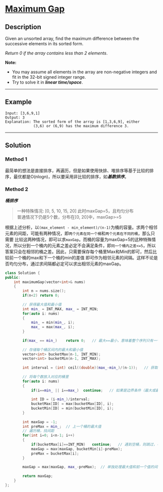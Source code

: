 # [Maximum Gap](https://leetcode.com/problems/maximum-gap/)

## Description
Given an unsorted array, find the maximum difference between the successive elements in its sorted form.

*Return 0 if the array contains less than 2 elements*.


**Note:**
* You may assume all elements in the array are non-negative integers and fit in the 32-bit signed integer range.
* Try to solve it in ***linear time/space***.

---

## Example
```
Input: [3,6,9,1]
Output: 3
Explanation: The sorted form of the array is [1,3,6,9], either
             (3,6) or (6,9) has the maximum difference 3.
```

---
## Solution
### Method 1
最简单的想法是直接排序，再遍历，但是如果使用快排、堆排序等基于比较的排序，最优都是O(nlogn)，所以要采用非比较的排序，如***基数排序***。

### Method 2
***桶排序***

> 一种特殊情况: [0, 5, 10, 15, 20]  此时maxGap=5，且均匀分布<br/>
> 普通情况下仍是5个数，分布在[0, 20]中，maxGap>=5

根据上述分析，以`(max_element - min_element)/(n-1)`为桶的容量。求两个相邻元素的间距，可能有两种情况，即`两个元素在同一个桶`和`两个元素在不同的桶`，那么只需要
比较这两种情况，即可以求`maxGap`。而桶的容量为maxGap=5的这种特殊情况，所以分到一个桶内的元素之差必定不会满足条件，即`同一个桶内之差<=5`，所以答案只会在相邻的桶之差。因此，只需要保存每个桶里Max和Min的即可，然后比较前一个桶的max和下一个桶的min的差值
即可作为相邻元素的间隔。这样不论是否均匀分布，通过求间隔都必定可以求出相邻元素的maxGap。

```c++
class Solution {
public:
    int maximumGap(vector<int>& nums) 
    {
        int n = nums.size();
        if(n<2) return 0;
        
        // 获得最大值和最小值
        int min_ = INT_MAX, max_ = INT_MIN;
        for(auto i: nums)
        {
            min_ = min(min_, i);
            max_ = max(max_, i);
        }
        
        if(max_ == min_)    return 0;   // 最大==最小，意味着整个序列只有一个数字重复
        
        // 存储每个桶区间内的最大和最小值
        vector<int> bucketMax(n-1, INT_MIN);
        vector<int> bucketMin(n-1, INT_MAX);
        
        int interval = (int) ceil((double)(max_-min_)/(n-1));   // 获取桶的容量
        
        // 将每个数放入对应的桶里
        for(auto i: nums)
        {
            if(i==min_ || i==max_)  continue;   // 如果是边界条件（最大或最小值）则先不处理
            
            int ID = (i-min_)/interval;
            bucketMax[ID] = max(bucketMax[ID], i);
            bucketMin[ID] = min(bucketMin[ID], i);
        }
        
        int maxGap = -1;
        int preMax = min_;  // 上一个桶的最大值
        // 遍历桶，找间距
        for(int i=0; i<n-1; i++)
        {
            if(bucketMax[i]==INT_MIN)   continue;   // 遇到空桶，则跳过，不更新preMax
            maxGap = max(maxGap, bucketMin[i]-preMax);
            preMax = bucketMax[i];
        }
        
        maxGap = max(maxGap, max_-preMax);  // 单独处理最大值和前一个值的间距
        
        return maxGap;
    }
};
```
